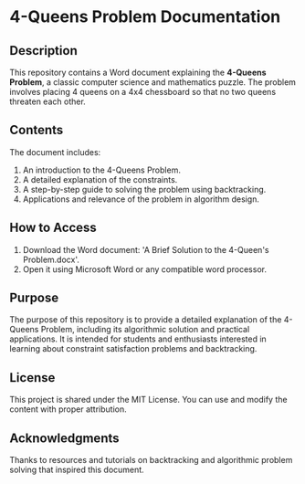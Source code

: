# 4-Queens Problem Documentation

## Description
This repository contains a Word document explaining the **4-Queens Problem**, a classic computer science and mathematics puzzle. The problem involves placing 4 queens on a 4x4 chessboard so that no two queens threaten each other.

## Contents
The document includes:
1. An introduction to the 4-Queens Problem.
2. A detailed explanation of the constraints.
3. A step-by-step guide to solving the problem using backtracking.
4. Applications and relevance of the problem in algorithm design.

## How to Access
1. Download the Word document: 'A Brief Solution to the 4-Queen's Problem.docx'.
2. Open it using Microsoft Word or any compatible word processor.

## Purpose
The purpose of this repository is to provide a detailed explanation of the 4-Queens Problem, including its algorithmic solution and practical applications. It is intended for students and enthusiasts interested in learning about constraint satisfaction problems and backtracking.

## License
This project is shared under the MIT License. You can use and modify the content with proper attribution.

## Acknowledgments
Thanks to resources and tutorials on backtracking and algorithmic problem solving that inspired this document.
